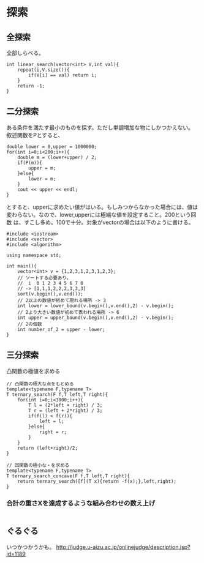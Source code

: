 # 探索

## 全探索
全部しらべる。

~~~~~~{.cpp}
int linear_search(vector<int> V,int val){
    repeat(i,V.size()){
        if(V[i] == val) return i;
    }
    return -1;
}
~~~~~~

## 二分探索
ある条件を満たす最小のものを探す。ただし単調増加な物にしかつかえない。
叙述関数をPとすると、

~~~~~~{.cpp}
double lower = 0,upper = 1000000;
for(int i=0;i<200;i++){
    double m = (lower+upper) / 2;
    if(P(m)){
        upper = m;
    }else{
        lower = m;
    }
    cout << upper << endl;
}
~~~~~~

とすると、upperに求めたい値がはいる。もしみつからなかった場合には、値は
変わらない。なので、lower,upperには極端な値を設定すること。200という回数
は、すこし多め。100で十分。対象がvectorの場合は以下のように書ける。

~~~~~~{.cpp}
#include <iostream>
#include <vector>
#include <algorithm>

using namespace std;

int main(){
    vector<int> v = {1,2,3,1,2,3,1,2,3};
    // ソートする必要あり。
    //  i  0 1 2 3 4 5 6 7 8
    // -> [1,1,1,2,2,2,3,3,3]
    sort(v.begin(),v.end());
    // 2以上の数値が初めて現れる場所 -> 3
    int lower = lower_bound(v.begin(),v.end(),2) - v.begin();
    // 2より大きい数値が初めて表われる場所 -> 6
    int upper = upper_bound(v.begin(),v.end(),2) - v.begin();
    // 2の個数
    int number_of_2 = upper - lower;
}
~~~~~~

## 三分探索
凸関数の極値を求める

~~~~~~{.cpp}
// 凸関数の極大な点をもとめる
template<typename F,typename T>
T ternary_search(F f,T left,T right){
    for(int i=0;i<1000;i++){
        T l = (2*left + right) / 3;
        T r = (left + 2*right) / 3;
        if(f(l) < f(r)){
            left = l;
        }else{
            right = r;
        }
    }
    return (left+right)/2;
}

// 凹関数の極小な・を求める
template<typename F,typename T>
T ternary_search_concave(F f,T left,T right){
    return ternary_search([f](T x){return -f(x);},left,right);
}
~~~~~~

### 合計の重さXを達成するような組み合わせの数え上げ

~~~~~~{.cpp include="cpp/combi_total.cpp"}
~~~~~~

## ぐるぐる
いつかつかうかも。 http://judge.u-aizu.ac.jp/onlinejudge/description.jsp?id=1189

~~~~~~{.cpp include="cpp/guruguru.cpp"}
~~~~~~

